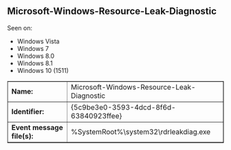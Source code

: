 ## Microsoft-Windows-Resource-Leak-Diagnostic

Seen on:
* Windows Vista
* Windows 7
* Windows 8.0
* Windows 8.1
* Windows 10 (1511)

<table border="1" class="docutils">
  <tbody>
    <tr>
      <td><b>Name:</b></td>
      <td>Microsoft-Windows-Resource-Leak-Diagnostic</td>
    </tr>
    <tr>
      <td><b>Identifier:</b></td>
      <td>{5c9be3e0-3593-4dcd-8f6d-63840923ffee}</td>
    </tr>
    <tr>
      <td><b>Event message file(s):</b></td>
      <td>%SystemRoot%\system32\rdrleakdiag.exe</td>
    </tr>
  </tbody>
</table>

&nbsp;

